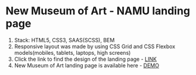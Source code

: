 # New Museum of Art - NAMU landing page
1. Stack: HTML5, CSS3, SAAS(SCSS), BEM
2. Responsive layout was made by using CSS Grid and CSS Flexbox models(mobiles, tablets, laptops, high screens)
3. Click the link to find the design of the landing page - [LINK](https://www.figma.com/file/i8XiqSgs44QEVPHuMbkNO2/museum-prototype?node-id=323%3A1957)
4. New Museum of Art landing page is available here - [DEMO](https://furude-rika.github.io/New-Museum-of-Art/)
